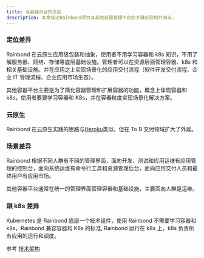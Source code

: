 ```yaml
---
title: 与容器平台的区别
description: 本章描述Rainbond项目与其他容器管理平台的关键区别和共同点。
---
```


<!-- {{<image src="https://grstatic.oss-cn-shanghai.aliyuncs.com/docs/images/WechatIMG110.jpeg" title="产品定位图例说明">}} -->

### 定位差异

Rainbond 在云原生应用级包装和抽象，使用者不用学习容器和 k8s 知识，不用了解服务器、网络、存储等底层基础设施。管理者可以在资源层面管理容器、k8s 和相关基础设施。并在应用之上实现场景化的应用交付流程（软件开发交付流程、企业 IT 管理流程、企业应用市场生态）。

其他容器平台主要是为了简化容器管理和扩展容器的功能，概念上体现容器和 k8s，使用者要要学习容器和 K8s，并在容器粒度实现场景化解决方案。

### 云原生

Rainbond 在云原生实践的思路与[Heroku](https://www.heroku.com/)类似，但在 To B 交付领域扩大了外延。

### 场景差异

Rainbond 根据不同人群有不同的管理界面，面向开发、测试和应用运维有应用管理的控制台，面向系统运维有命令行工具和资源管理后台，面向应用交付人员和最终用户有应用市场。

其他容器平台通常在统一的管理界面管理容器和基础设施，主要面向人群是运维。

### 跟 k8s 差异

Kubernetes 是 Rainbond 底层一个技术组件，使用 Rainbond 不需要学习容器和 k8s，Rainbond 兼容容器和 K8s 的标准, Rainbond 运行在 k8s 上，k8s 负责所有应用的运行和调度。

参考 [技术架构](../quick-start/architecture/)
